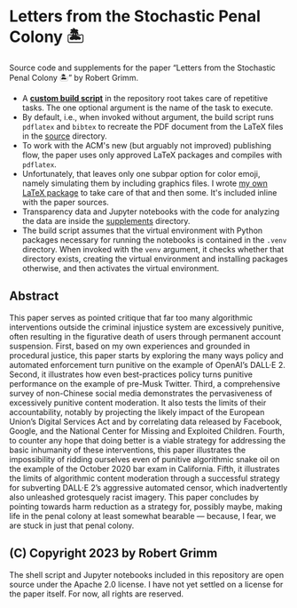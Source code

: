 # Letters from the Stochastic Penal Colony 🏝

Source code and supplements for the paper “Letters from the Stochastic Penal
Colony 🏝” by Robert Grimm.

  * A [__custom build script__](build.sh) in the repository root takes care of
    repetitive tasks. The one optional argument is the name of the task to
    execute.
  * By default, i.e., when invoked without argument, the build script runs
    `pdflatex` and `bibtex` to recreate the PDF document from the LaTeX files in
    the [source](source) directory.
  * To work with the ACM's new (but arguably not improved) publishing flow, the
    paper uses only approved LaTeX packages and compiles with `pdflatex`.
  * Unfortunately, that leaves only one subpar option for color emoji, namely
    simulating them by including graphics files. I wrote [my own LaTeX
    package](https://github.com/apparebit/emo) to take care of that and then
    some. It's included inline with the paper sources.
  * Transparency data and Jupyter notebooks with the code for analyzing the data
    are inside the [supplements](supplements) directory.
  * The build script assumes that the virtual environment with Python packages
    necessary for running the notebooks is contained in the `.venv` directory.
    When invoked with the `venv` argument, it checks whether that directory
    exists, creating the virtual environment and installing packages otherwise,
    and then activates the virtual environment.


## Abstract

This paper serves as pointed critique that far too many algorithmic
interventions outside the criminal injustice system are excessively punitive,
often resulting in the figurative death of users through permanent account
suspension. First, based on my own experiences and grounded in procedural
justice, this paper starts by exploring the many ways policy and automated
enforcement turn punitive on the example of OpenAI’s DALL·E 2. Second, it
illustrates how even best-practices policy turns punitive performance on the
example of pre-Musk Twitter. Third, a comprehensive survey of non-Chinese social
media demonstrates the pervasiveness of excessively punitive content moderation.
It also tests the limits of their accountability, notably by projecting the
likely impact of the European Union’s Digital Services Act and by correlating
data released by Facebook, Google, and the National Center for Missing and
Exploited Children. Fourth, to counter any hope that doing better is a viable
strategy for addressing the basic inhumanity of these interventions, this paper
illustrates the impossibility of ridding ourselves even of punitive algorithmic
snake oil on the example of the October 2020 bar exam in California. Fifth, it
illustrates the limits of algorithmic content moderation through a successful
strategy for subverting DALL·E 2’s aggressive automated censor, which
inadvertently also unleashed grotesquely racist imagery. This paper concludes by
pointing towards harm reduction as a strategy for, possibly maybe, making life
in the penal colony at least somewhat bearable — because, I fear, we are stuck
in just that penal colony.


## (C) Copyright 2023 by Robert Grimm

The shell script and Jupyter notebooks included in this repository are open
source under the Apache 2.0 license. I have not yet settled on a license for the
paper itself. For now, all rights are reserved.
